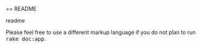 == README

readme

Please feel free to use a different markup language if you do not plan to run
<tt>rake doc:app</tt>.
